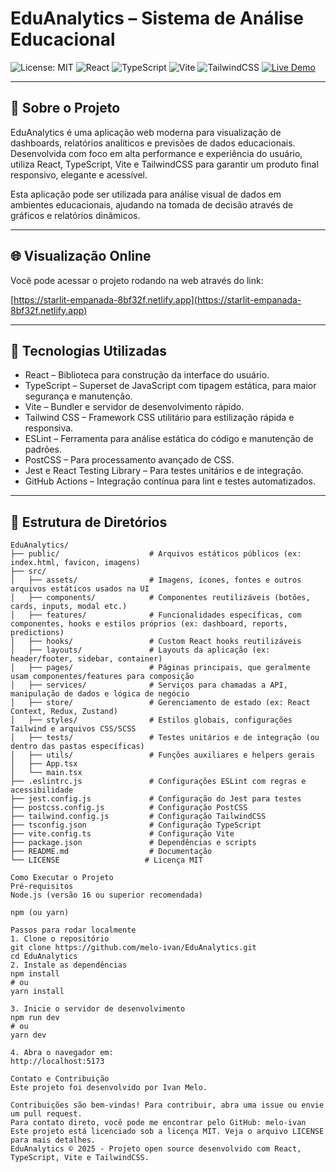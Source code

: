 # EduAnalytics – Sistema de Análise Educacional

![License: MIT](https://img.shields.io/badge/License-MIT-green.svg)
![React](https://img.shields.io/badge/React-17.0.2-blue.svg)
![TypeScript](https://img.shields.io/badge/TypeScript-4.9-blue.svg)
![Vite](https://img.shields.io/badge/Vite-4.0.0-yellow.svg)
![TailwindCSS](https://img.shields.io/badge/TailwindCSS-3.0-green.svg)
[![Live Demo](https://img.shields.io/badge/Live-Demo-brightgreen)](https://starlit-empanada-8bf32f.netlify.app)

---

## 🔮 Sobre o Projeto

EduAnalytics é uma aplicação web moderna para visualização de dashboards, relatórios analíticos e previsões de dados educacionais. Desenvolvida com foco em alta performance e experiência do usuário, utiliza React, TypeScript, Vite e TailwindCSS para garantir um produto final responsivo, elegante e acessível.

Esta aplicação pode ser utilizada para análise visual de dados em ambientes educacionais, ajudando na tomada de decisão através de gráficos e relatórios dinâmicos.

---

## 🌐 Visualização Online

Você pode acessar o projeto rodando na web através do link:

[https://starlit-empanada-8bf32f.netlify.app](https://starlit-empanada-8bf32f.netlify.app)

---

## 🧱 Tecnologias Utilizadas

- React – Biblioteca para construção da interface do usuário.
- TypeScript – Superset de JavaScript com tipagem estática, para maior segurança e manutenção.
- Vite – Bundler e servidor de desenvolvimento rápido.
- Tailwind CSS – Framework CSS utilitário para estilização rápida e responsiva.
- ESLint – Ferramenta para análise estática do código e manutenção de padrões.
- PostCSS – Para processamento avançado de CSS.
- Jest e React Testing Library – Para testes unitários e de integração.
- GitHub Actions – Integração contínua para lint e testes automatizados.

---

## 📂 Estrutura de Diretórios

```plaintext
EduAnalytics/
├── public/                    # Arquivos estáticos públicos (ex: index.html, favicon, imagens)
├── src/
│   ├── assets/                # Imagens, ícones, fontes e outros arquivos estáticos usados na UI
│   ├── components/            # Componentes reutilizáveis (botões, cards, inputs, modal etc.)
│   ├── features/              # Funcionalidades específicas, com componentes, hooks e estilos próprios (ex: dashboard, reports, predictions)
│   ├── hooks/                 # Custom React hooks reutilizáveis
│   ├── layouts/               # Layouts da aplicação (ex: header/footer, sidebar, container)
│   ├── pages/                 # Páginas principais, que geralmente usam componentes/features para composição
│   ├── services/              # Serviços para chamadas a API, manipulação de dados e lógica de negócio
│   ├── store/                 # Gerenciamento de estado (ex: React Context, Redux, Zustand)
│   ├── styles/                # Estilos globais, configurações Tailwind e arquivos CSS/SCSS
│   ├── tests/                 # Testes unitários e de integração (ou dentro das pastas específicas)
│   ├── utils/                 # Funções auxiliares e helpers gerais
│   ├── App.tsx
│   └── main.tsx
├── .eslintrc.js               # Configurações ESLint com regras e acessibilidade
├── jest.config.js             # Configuração do Jest para testes
├── postcss.config.js          # Configuração PostCSS
├── tailwind.config.js         # Configuração TailwindCSS
├── tsconfig.json              # Configuração TypeScript
├── vite.config.ts             # Configuração Vite
├── package.json               # Dependências e scripts
├── README.md                  # Documentação
└── LICENSE                   # Licença MIT

Como Executar o Projeto
Pré-requisitos
Node.js (versão 16 ou superior recomendada)

npm (ou yarn)

Passos para rodar localmente
1. Clone o repositório
git clone https://github.com/melo-ivan/EduAnalytics.git
cd EduAnalytics
2. Instale as dependências
npm install
# ou
yarn install

3. Inicie o servidor de desenvolvimento
npm run dev
# ou
yarn dev

4. Abra o navegador em:
http://localhost:5173

Contato e Contribuição
Este projeto foi desenvolvido por Ivan Melo.

Contribuições são bem-vindas! Para contribuir, abra uma issue ou envie um pull request.
Para contato direto, você pode me encontrar pelo GitHub: melo-ivan
Este projeto está licenciado sob a licença MIT. Veja o arquivo LICENSE para mais detalhes.
EduAnalytics © 2025 - Projeto open source desenvolvido com React, TypeScript, Vite e TailwindCSS.
